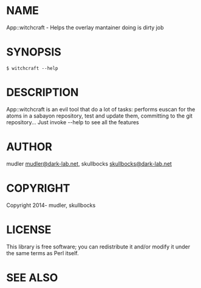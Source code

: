 # NAME

App::witchcraft - Helps the overlay mantainer doing is dirty job

# SYNOPSIS

    $ witchcraft --help

# DESCRIPTION

App::witchcraft is an evil tool that do a lot of tasks: performs euscan for the atoms in a sabayon repository, test and update them, committing to the git repository...
Just invoke --help to see all the features

# AUTHOR

mudler <mudler@dark-lab.net>, skullbocks <skullbocks@dark-lab.net>

# COPYRIGHT

Copyright 2014- mudler, skullbocks

# LICENSE

This library is free software; you can redistribute it and/or modify
it under the same terms as Perl itself.

# SEE ALSO
